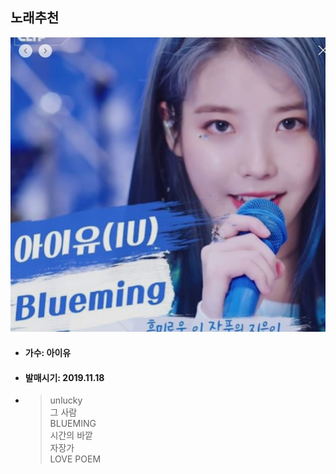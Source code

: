  ## 노래추천    
![IU](IU.jpg)

* #### 가수: 아이유
* #### 발매시기: 2019.11.18
* > unlucky   
  > 그 사람   
  > BLUEMING   
  > 시간의 바깥   
  > 자장가   
  > LOVE POEM   
  > 